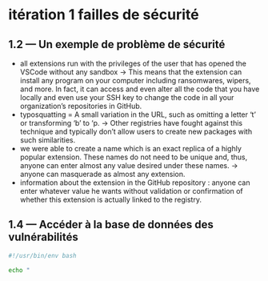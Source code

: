 # itération 1 failles de sécurité

## 1.2 — Un exemple de problème de sécurité
- all extensions run with the privileges of the user that has opened the VSCode without any sandbox 
-> This means that the extension can install any program on your computer including ransomwares, wipers, and more. In fact, it can access and even alter all the code that you have locally and even use your SSH key to change the code in all your organization’s repositories in GitHub.
- typosquatting = A small variation in the URL, such as omitting a letter ‘t’ or transforming ‘b’ to ‘p. 
-> Other registries have fought against this technique and typically don’t allow users to create new packages with such similarities.
- we were able to create a name which is an exact replica of a highly popular extension. These names do not need to be unique and, thus, anyone can enter almost any value desired under these names.
-> anyone can masquerade as almost any extension.
- information about the extension in the GitHub repository : anyone can enter whatever value he wants without validation or confirmation of whether this extension is actually linked to the registry.

## 1.4 — Accéder à la base de données des vulnérabilités
```bash
#!/usr/bin/env bash

echo "